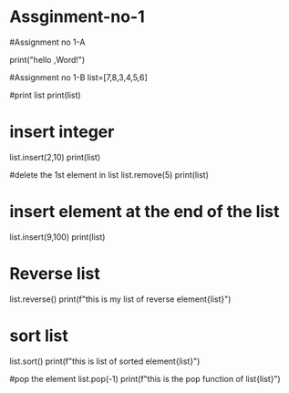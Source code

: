 # Assginment-no-1
#Assignment no 1-A

print("hello ,Word!")


#Assignment no 1-B
list=[7,8,3,4,5,6]

#print list
print(list)

# insert integer
list.insert(2,10)
print(list)

#delete the 1st element in list
list.remove(5)
print(list)

# insert element at the end of the list
list.insert(9,100)
print(list)

# Reverse list 
list.reverse()
print(f"this is my list of reverse element{list}")


# sort list
list.sort()
print(f"this is list of sorted element{list}")

#pop the element 
list.pop(-1)
print(f"this is the pop function  of list{list}")
